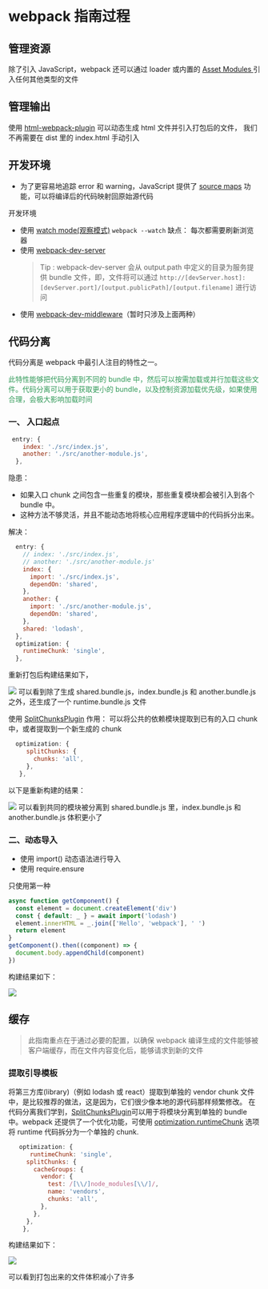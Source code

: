 # webpack 指南过程

## 管理资源

除了引入 JavaScript，webpack 还可以通过 loader 或内置的 <a href="https://webpack.docschina.org/guides/asset-modules/">Asset Modules </a>引入任何其他类型的文件

## 管理输出

使用 <a href="https://webpack.docschina.org/plugins/html-webpack-plugin/">html-webpack-plugin</a> 可以动态生成 html 文件并引入打包后的文件， 我们不再需要在 dist 里的 index.html 手动引入

## 开发环境

- 为了更容易地追踪 error 和 warning，JavaScript 提供了 <a href="https://blog.teamtreehouse.com/introduction-source-maps">source maps</a> 功能，可以将编译后的代码映射回原始源代码

开发环境

- 使用 [watch mode(观察模式)](https://webpack.docschina.org/guides/development/#using-watch-mode)
  `webpack --watch`
  缺点： 每次都需要刷新浏览器
- 使用 [ webpack-dev-server](https://webpack.docschina.org/guides/development/#using-webpack-dev-server)
  > Tip :
  > webpack-dev-server 会从 output.path 中定义的目录为服务提供 bundle 文件，即，文件将可以通过 `http://[devServer.host]:[devServer.port]/[output.publicPath]/[output.filename]` 进行访问
- 使用 [webpack-dev-middleware](https://webpack.docschina.org/guides/development/#using-webpack-dev-middleware)（暂时只涉及上面两种）

## 代码分离

代码分离是 webpack 中最引人注目的特性之一。<p style="color: #329a59;font-size: 14px;">此特性能够把代码分离到不同的 bundle 中，然后可以按需加载或并行加载这些文件。代码分离可以用于获取更小的 bundle，以及控制资源加载优先级，如果使用合理，会极大影响加载时间</p>

### 一、 入口起点

```javascript
 entry: {
    index: './src/index.js',
    another: './src/another-module.js',
  },
```

隐患：

- 如果入口 chunk 之间包含一些重复的模块，那些重复模块都会被引入到各个 bundle 中。
- 这种方法不够灵活，并且不能动态地将核心应用程序逻辑中的代码拆分出来。

解决：

```javascript
  entry: {
    // index: './src/index.js',
    // another: './src/another-module.js'
    index: {
      import: './src/index.js',
      dependOn: 'shared',
    },
    another: {
      import: './src/another-module.js',
      dependOn: 'shared',
    },
    shared: 'lodash',
  },
  optimization: {
    runtimeChunk: 'single',
  },
```

重新打包后构建结果如下，

![](https://img-blog.csdnimg.cn/e1df98f93bfd4b3e81180b03cfefbbd2.png?x-oss-process=image/watermark,type_ZHJvaWRzYW5zZmFsbGJhY2s,shadow_50,text_Q1NETiBA6ZOB5p-xZWY=,size_20,color_FFFFFF,t_70,g_se,x_16)
可以看到除了生成 shared.bundle.js，index.bundle.js 和 another.bundle.js 之外，还生成了一个 runtime.bundle.js 文件

使用 [SplitChunksPlugin](https://webpack.docschina.org/guides/code-splitting/#splitchunksplugin)
作用： 可以将公共的依赖模块提取到已有的入口 chunk 中，或者提取到一个新生成的 chunk

```javascript
  optimization: {
     splitChunks: {
       chunks: 'all',
     },
   },
```

以下是重新构建的结果：

![](https://img-blog.csdnimg.cn/81135fc675f3401e8f9c966887bbd43e.png?x-oss-process=image/watermark,type_ZHJvaWRzYW5zZmFsbGJhY2s,shadow_50,text_Q1NETiBA6ZOB5p-xZWY=,size_20,color_FFFFFF,t_70,g_se,x_16)
可以看到共同的模块被分离到 shared.bundle.js 里，index.bundle.js 和 another.bundle.js 体积更小了

### 二、动态导入

- 使用 import() 动态语法进行导入
- 使用 require.ensure

只使用第一种

```javascript
async function getComponent() {
  const element = document.createElement('div')
  const { default: _ } = await import('lodash')
  element.innerHTML = _.join(['Hello', 'webpack'], ' ')
  return element
}
getComponent().then((component) => {
  document.body.appendChild(component)
})
```

构建结果如下：

![](https://img-blog.csdnimg.cn/f96caba5cf08422fbba2190fc3db90fd.png?x-oss-process=image/watermark,type_ZHJvaWRzYW5zZmFsbGJhY2s,shadow_50,text_Q1NETiBA6ZOB5p-xZWY=,size_20,color_FFFFFF,t_70,g_se,x_16)

## 缓存

> 此指南重点在于通过必要的配置，以确保 webpack 编译生成的文件能够被客户端缓存，而在文件内容变化后，能够请求到新的文件

### 提取引导模板

将第三方库(library)（例如 lodash 或 react）提取到单独的 vendor chunk 文件中，是比较推荐的做法，这是因为，它们很少像本地的源代码那样频繁修改。
在代码分离我们学到，[SplitChunksPlugin](https://webpack.docschina.org/plugins/split-chunks-plugin/)可以用于将模块分离到单独的 bundle 中。webpack 还提供了一个优化功能，可使用 [optimization.runtimeChunk](https://webpack.docschina.org/configuration/optimization/#optimizationruntimechunk) 选项将 runtime 代码拆分为一个单独的 chunk.

```javascript
   optimization: {
      runtimeChunk: 'single',
     splitChunks: {
       cacheGroups: {
         vendor: {
           test: /[\\/]node_modules[\\/]/,
           name: 'vendors',
           chunks: 'all',
         },
       },
     },
    },
```

构建结果如下：

![](https://img-blog.csdnimg.cn/cb06962e01b1456eb7b397d6baa396de.png?x-oss-process=image/watermark,type_ZHJvaWRzYW5zZmFsbGJhY2s,shadow_50,text_Q1NETiBA6ZOB5p-xZWY=,size_20,color_FFFFFF,t_70,g_se,x_16)

可以看到打包出来的文件体积减小了许多
